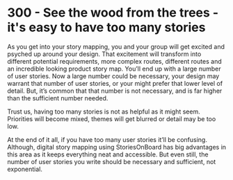# 300 - See the wood from the trees - it's easy to have too many stories

As you get into your story mapping, you and your group will get excited and psyched up around your design. That excitement will transform into different potential requirements, more complex routes, different routes and an incredible looking product story map. Youʼll end up with a large number of user stories. Now a large number could be necessary, your design may warrant that number of user stories, or your might prefer that lower level of detail. But, itʼs common that that number is not necessary, and is far higher than the sufficient number needed.

Trust us, having too many stories is not as helpful as it might seem. Priorities will become mixed, themes will get blurred or detail may be too low.

At the end of it all, if you have too many user stories itʼll be confusing. Although, digital story mapping using StoriesOnBoard has big advantages in this area as it keeps everything neat and accessible. But even still, the number of user stories you write should be necessary and sufficient, not exponential.
